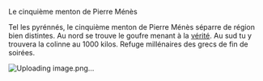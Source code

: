 Le cinquième menton de Pierre Ménès

Tel les pyrénnés, le cinquième menton de Pierre Ménès séparre de région bien distintes. Au nord se trouve le goufre menant à la [vérité](https://github.com/Dr-BoBy/TP2Git/blob/main/end.md). Au sud tu y trouvera la colinne au 1000 kilos. Refuge millénaires des grecs de fin de soirées.

![Uploading image.png…]()



